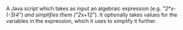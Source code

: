 A Java script which takes as input an algebraic expression (e.g. "2*x-(-3)*4") and simplifies them ("2*x+12").
It optionally takes values for the variables in the expression, which it uses to simplify it further.
